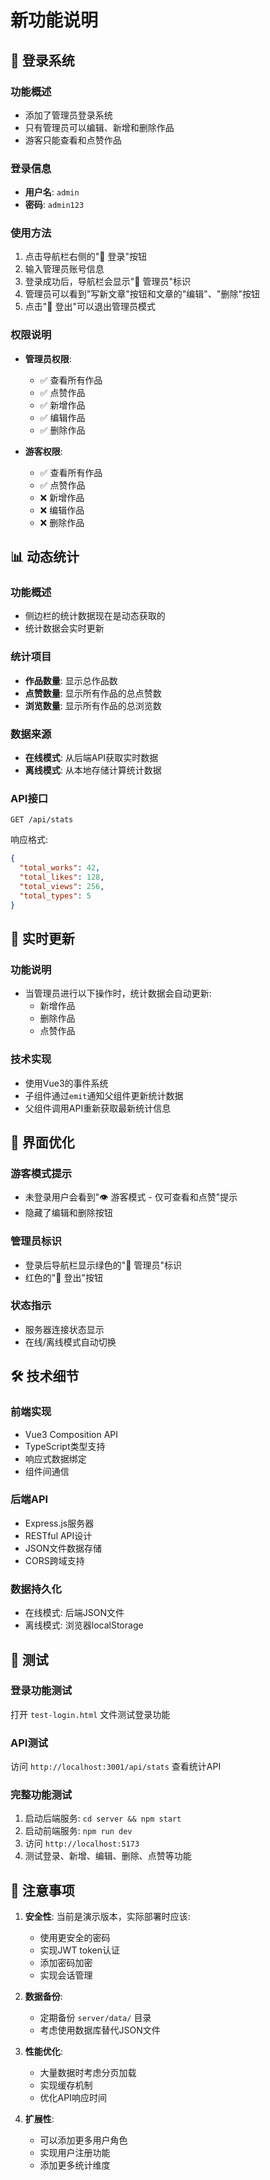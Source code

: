# 新功能说明

## 🔐 登录系统

### 功能概述
- 添加了管理员登录系统
- 只有管理员可以编辑、新增和删除作品
- 游客只能查看和点赞作品

### 登录信息
- **用户名**: `admin`
- **密码**: `admin123`

### 使用方法
1. 点击导航栏右侧的"🔐 登录"按钮
2. 输入管理员账号信息
3. 登录成功后，导航栏会显示"👑 管理员"标识
4. 管理员可以看到"写新文章"按钮和文章的"编辑"、"删除"按钮
5. 点击"🚪 登出"可以退出管理员模式

### 权限说明
- **管理员权限**:
  - ✅ 查看所有作品
  - ✅ 点赞作品
  - ✅ 新增作品
  - ✅ 编辑作品
  - ✅ 删除作品

- **游客权限**:
  - ✅ 查看所有作品
  - ✅ 点赞作品
  - ❌ 新增作品
  - ❌ 编辑作品
  - ❌ 删除作品

## 📊 动态统计

### 功能概述
- 侧边栏的统计数据现在是动态获取的
- 统计数据会实时更新

### 统计项目
- **作品数量**: 显示总作品数
- **点赞数量**: 显示所有作品的总点赞数
- **浏览数量**: 显示所有作品的总浏览数

### 数据来源
- **在线模式**: 从后端API获取实时数据
- **离线模式**: 从本地存储计算统计数据

### API接口
```
GET /api/stats
```

响应格式:
```json
{
  "total_works": 42,
  "total_likes": 128,
  "total_views": 256,
  "total_types": 5
}
```

## 🔄 实时更新

### 功能说明
- 当管理员进行以下操作时，统计数据会自动更新:
  - 新增作品
  - 删除作品
  - 点赞作品

### 技术实现
- 使用Vue3的事件系统
- 子组件通过`emit`通知父组件更新统计数据
- 父组件调用API重新获取最新统计信息

## 🎨 界面优化

### 游客模式提示
- 未登录用户会看到"👁️ 游客模式 - 仅可查看和点赞"提示
- 隐藏了编辑和删除按钮

### 管理员标识
- 登录后导航栏显示绿色的"👑 管理员"标识
- 红色的"🚪 登出"按钮

### 状态指示
- 服务器连接状态显示
- 在线/离线模式自动切换

## 🛠️ 技术细节

### 前端实现
- Vue3 Composition API
- TypeScript类型支持
- 响应式数据绑定
- 组件间通信

### 后端API
- Express.js服务器
- RESTful API设计
- JSON文件数据存储
- CORS跨域支持

### 数据持久化
- 在线模式: 后端JSON文件
- 离线模式: 浏览器localStorage

## 🧪 测试

### 登录功能测试
打开 `test-login.html` 文件测试登录功能

### API测试
访问 `http://localhost:3001/api/stats` 查看统计API

### 完整功能测试
1. 启动后端服务: `cd server && npm start`
2. 启动前端服务: `npm run dev`
3. 访问 `http://localhost:5173`
4. 测试登录、新增、编辑、删除、点赞等功能

## 📝 注意事项

1. **安全性**: 当前是演示版本，实际部署时应该:
   - 使用更安全的密码
   - 实现JWT token认证
   - 添加密码加密
   - 实现会话管理

2. **数据备份**: 
   - 定期备份 `server/data/` 目录
   - 考虑使用数据库替代JSON文件

3. **性能优化**:
   - 大量数据时考虑分页加载
   - 实现缓存机制
   - 优化API响应时间

4. **扩展性**:
   - 可以添加更多用户角色
   - 实现用户注册功能
   - 添加更多统计维度
